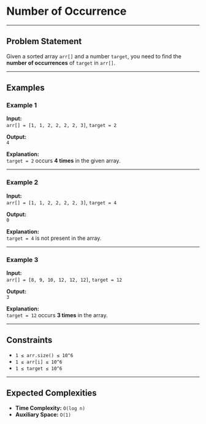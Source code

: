 # Number of Occurrence

---

## Problem Statement
Given a sorted array `arr[]` and a number `target`, you need to find the **number of occurrences** of `target` in `arr[]`.

---

## Examples

### Example 1
**Input:**  
`arr[] = [1, 1, 2, 2, 2, 2, 3]`, `target = 2`  

**Output:**  
`4`  

**Explanation:**  
`target = 2` occurs **4 times** in the given array.

---

### Example 2
**Input:**  
`arr[] = [1, 1, 2, 2, 2, 2, 3]`, `target = 4`  

**Output:**  
`0`  

**Explanation:**  
`target = 4` is not present in the array.

---

### Example 3
**Input:**  
`arr[] = [8, 9, 10, 12, 12, 12]`, `target = 12`  

**Output:**  
`3`  

**Explanation:**  
`target = 12` occurs **3 times** in the array.

---

## Constraints
- `1 ≤ arr.size() ≤ 10^6`  
- `1 ≤ arr[i] ≤ 10^6`  
- `1 ≤ target ≤ 10^6`

---

## Expected Complexities
- **Time Complexity:** `O(log n)`  
- **Auxiliary Space:** `O(1)`  
